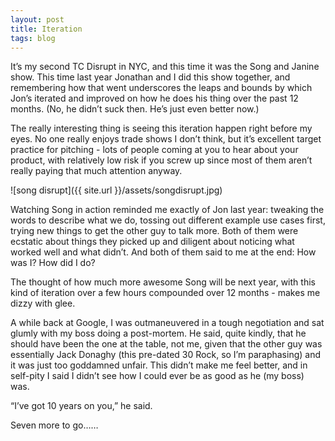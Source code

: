 ```yaml
---
layout: post
title: Iteration
tags: blog
---
```


It’s my second TC Disrupt in NYC, and this time it was the Song and Janine show.  This time last year Jonathan and I did this show together, and remembering how that went underscores the leaps and bounds by which Jon’s iterated and improved on how he does his thing over the past 12 months.  (No, he didn’t suck then.  He’s just even better now.)

The really interesting thing is seeing this iteration happen right before my eyes.  No one really enjoys trade shows I don’t think, but it’s excellent target practice for pitching - lots of people coming at you to hear about your product, with relatively low risk if you screw up since most of them aren’t really paying that much attention anyway.  

![song disrupt]({{ site.url }}/assets/songdisrupt.jpg)

Watching Song in action reminded me exactly of Jon last year: tweaking the words to describe what we do, tossing out different example use cases first, trying new things to get the other guy to talk more.  Both of them were ecstatic about things they picked up and diligent about noticing what worked well and what didn’t.  And both of them said to me at the end: How was I? How did I do? 

The thought of how much more awesome Song will be next year, with this kind of iteration over a few hours compounded over 12 months - makes me dizzy with glee.

A while back at Google, I was outmaneuvered in a tough negotiation and sat glumly with my boss doing a post-mortem.  He said, quite kindly, that he should have been the one at the table, not me, given that the other guy was essentially Jack Donaghy (this pre-dated 30 Rock, so I’m paraphasing) and it was just too goddamned unfair. This didn’t make me feel better, and in self-pity I said I didn’t see how I could ever be as good as he (my boss) was.  

“I’ve got 10 years on you,” he said.   

Seven more to go……
